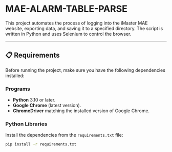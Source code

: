 # MAE-ALARM-TABLE-PARSE

This project automates the process of logging into the iMaster MAE website, exporting data, and saving it to a specified directory. The script is written in Python and uses Selenium to control the browser.

---

## 📋 **Requirements**
Before running the project, make sure you have the following dependencies installed:

### **Programs**
- **Python** 3.10 or later.
- **Google Chrome** (latest version).
- **ChromeDriver** matching the installed version of Google Chrome.

### **Python Libraries**
Install the dependencies from the `requirements.txt` file:
```bash
pip install -r requirements.txt
